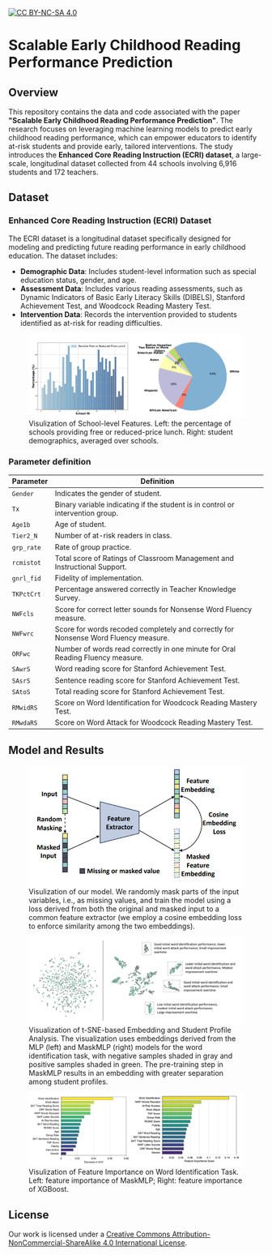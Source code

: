 [![CC BY-NC-SA 4.0][cc-by-nc-sa-shield]][cc-by-nc-sa]  

[cc-by-nc-sa]: http://creativecommons.org/licenses/by-nc-sa/4.0/  
[cc-by-nc-sa-shield]: https://img.shields.io/badge/License-CC%20BY--NC--SA%204.0-lightgrey.svg  

# Scalable Early Childhood Reading Performance Prediction

## Overview

This repository contains the data and code associated with the paper **"Scalable Early Childhood Reading Performance Prediction"**. The research focuses on leveraging machine learning models to predict early childhood reading performance, which can empower educators to identify at-risk students and provide early, tailored interventions. The study introduces the **Enhanced Core Reading Instruction (ECRI) dataset**, a large-scale, longitudinal dataset collected from 44 schools involving 6,916 students and 172 teachers.

## Dataset

### Enhanced Core Reading Instruction (ECRI) Dataset

The ECRI dataset is a  longitudinal dataset specifically designed for modeling and predicting future reading performance in early childhood education. The dataset includes:

- **Demographic Data**: Includes student-level information such as special education status, gender, and age.
- **Assessment Data**: Includes various reading assessments, such as Dynamic Indicators of Basic Early Literacy Skills (DIBELS), Stanford Achievement Test, and Woodcock Reading Mastery Test.
- **Intervention Data**: Records the intervention provided to students identified as at-risk for reading difficulties.

<figure>
  <img
  src="assets/school-level-fe.png"
  alt="School-level Features.">
  <figcaption>Visulization of School-level Features. Left: the percentage of schools providing free or reduced-price lunch. Right: student demographics, averaged over schools.</figcaption>
</figure>

### Parameter definition
| Parameter                    | Definition                                                                                  |
|------------------------------|---------------------------------------------------------------------------------------------|
| `Gender`                     | Indicates the gender of student.                                                            |
| `Tx`                         | Binary variable indicating if the student is in control or intervention group.              |
| `Age1b`                      | Age of student.                                                                             |
| `Tier2_N`                    | Number of at-risk readers in class.                                                         |
| `grp_rate`                   | Rate of group practice.                                                                     |
| `rcmistot`                   | Total score of Ratings of Classroom Management and Instructional Support.                   |
| `gnrl_fid`                   | Fidelity of implementation.                                                                 |
| `TKPctCrt`                   | Percentage answered correctly in Teacher Knowledge Survey.                                  |
| `NWFcls`                     | Score for correct letter sounds for Nonsense Word Fluency measure.                          |
| `NWFwrc`                     | Score for words recoded completely and correctly for Nonsense Word Fluency measure.         |
| `ORFwc`                      | Number of words read correctly in one minute for Oral Reading Fluency measure.              |
| `SAwrS`                      | Word reading score for Stanford Achievement Test.                                           |
| `SAsrS`                      | Sentence reading score for Stanford Achievement Test.                                       |
| `SAtoS`                      | Total reading score for Stanford Achievement Test.                                          |
| `RMwidRS`                    | Score on Word Identification for Woodcock Reading Mastery Test.                             |
| `RMwdaRS`                    | Score on Word Attack for Woodcock Reading Mastery Test.                                     |

## Model and Results
<figure style="display: flex; flex-direction: column; align-items: center;">
  <img
  src="assets/model.png"
  alt="Self-Suerpvised MLP Pre-Training."
  style="max-width: 100%; height: auto;">
  <figcaption>Visulization of our model. We randomly mask parts of the input variables, i.e., as missing values, and train the model using a loss derived from both the original and masked input to a common feature extractor (we employ a cosine embedding loss to enforce similarity among the two embeddings).</figcaption>
</figure>

<figure>
  <img
  src="assets/tsne.png"
  alt="Visualization of t-SNE-based Embedding and Student Profile Analysis.">
  <figcaption>Visualization of t-SNE-based Embedding and Student Profile Analysis. The visualization uses embeddings derived from the MLP (left) and MaskMLP (right) models for the word identification task, with negative samples shaded in gray and positive samples shaded in green. The pre-training step in MaskMLP results in an embedding with greater separation among student profiles.</figcaption>
</figure>

<figure>
  <img
  src="assets/feimportance.png"
  alt="Feature importance.">
  <figcaption>Visulization of Feature Importance on Word Identification Task. Left: feature importance of MaskMLP; Right: feature importance of XGBoost.</figcaption>
</figure>




## License
Our work is licensed under a [Creative Commons Attribution-NonCommercial-ShareAlike 4.0 International License][cc-by-nc-sa].  
